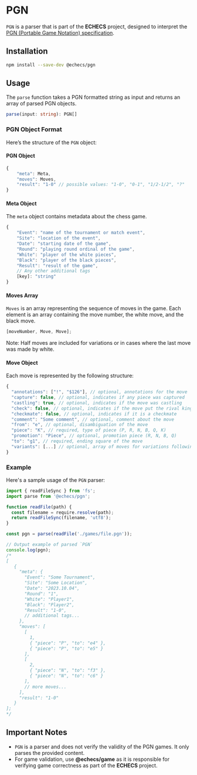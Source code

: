 # PGN

`PGN` is a parser that is part of the **ECHECS** project, designed to interpret
the
[PGN (Portable Game Notation) specification](http://www.saremba.de/chessgml/standards/pgn/pgn-complete.htm).

## Installation

```bash
npm install --save-dev @echecs/pgn
```

## Usage

The `parse` function takes a PGN formatted string as input and returns an array
of parsed PGN objects.

```typescript
parse(input: string): PGN[]
```

### PGN Object Format

Here’s the structure of the `PGN` object:

#### PGN Object

```typescript
{
    "meta": Meta,
    "moves": Moves,
    "result": "1-0" // possible values: "1-0", "0-1", "1/2-1/2", "?"
}
```

#### Meta Object

The `meta` object contains metadata about the chess game.

```typescript
{
    "Event": "name of the tournament or match event",
    "Site": "location of the event",
    "Date": "starting date of the game",
    "Round": "playing round ordinal of the game",
    "White": "player of the white pieces",
    "Black": "player of the black pieces",
    "Result": "result of the game",
    // Any other additional tags
    [key]: "string"
}
```

#### Moves Array

`Moves` is an array representing the sequence of moves in the game. Each element
is an array containing the move number, the white move, and the black move.

```typescript
[moveNumber, Move, Move];
```

Note: Half moves are included for variations or in cases where the last move was
made by white.

#### Move Object

Each move is represented by the following structure:

```typescript
{
  "annotations": ["!", "$126"], // optional, annotations for the move
  "capture": false, // optional, indicates if any piece was captured
  "castling": true, // optional, indicates if the move was castling
  "check": false, // optional, indicates if the move put the rival king in check
  "checkmate": false, // optional, indicates if it is a checkmate
  "comment": "Some comment", // optional, comment about the move
  "from": "e", // optional, disambiguation of the move
  "piece": "K", // required, type of piece (P, R, N, B, Q, K)
  "promotion": "Piece", // optional, promotion piece (R, N, B, Q)
  "to": "g1", // required, ending square of the move
  "variants": [...] // optional, array of moves for variations following Moves format
}
```

### Example

Here's a sample usage of the `PGN` parser:

```typescript
import { readFileSync } from 'fs';
import parse from '@echecs/pgn';

function readFile(path) {
  const filename = require.resolve(path);
  return readFileSync(filename, 'utf8');
}

const pgn = parse(readFile('./games/file.pgn'));

// Output example of parsed `PGN`
console.log(pgn);
/*
[
   {
     "meta": {
       "Event": "Some Tournament",
       "Site": "Some Location",
       "Date": "2023.10.04",
       "Round": "1",
       "White": "Player1",
       "Black": "Player2",
       "Result": "1-0",
       // additional tags...
     },
     "moves": [
       [
         1,
         { "piece": "P", "to": "e4" },
         { "piece": "P", "to": "e5" }
       ],
       [
         2,
         { "piece": "N", "to": "f3" },
         { "piece": "N", "to": "c6" }
       ],
       // more moves...
     ],
     "result": "1-0"
   }
];
*/
```

## Important Notes

- `PGN` is a parser and does not verify the validity of the PGN games. It only
  parses the provided content.
- For game validation, use **@echecs/game** as it is responsible for verifying
  game correctness as part of the **ECHECS** project.
